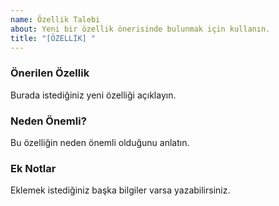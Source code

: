 ```yaml
---
name: Özellik Talebi
about: Yeni bir özellik önerisinde bulunmak için kullanın.
title: "[ÖZELLİK] "
---
```


### Önerilen Özellik
Burada istediğiniz yeni özelliği açıklayın.

### Neden Önemli?
Bu özelliğin neden önemli olduğunu anlatın.

### Ek Notlar
Eklemek istediğiniz başka bilgiler varsa yazabilirsiniz.
